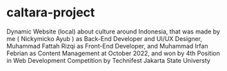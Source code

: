 # caltara-project
Dynamic Website (local) about culture around Indonesia, that was made by me ( Nickymicko Ayub ) as Back-End Developer and UI/UX Designer, Muhammad Fattah Rizqi as Front-End Developer, and Muhammad Irfan Febrian as Content Management at October 2022, and won by 4th Position in Web Development Competition by Technifest Jakarta State Universty
